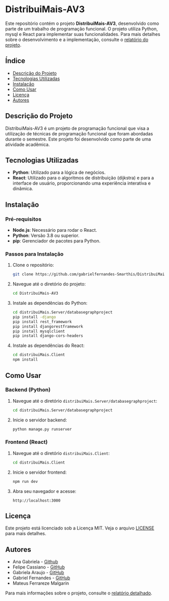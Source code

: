 # DistribuiMais-AV3

Este repositório contém o projeto **DistribuiMais-AV3**, desenvolvido como parte de um trabalho de programação funcional. O projeto utiliza Python, mysql e React para implementar suas funcionalidades. Para mais detalhes sobre o desenvolvimento e a implementação, consulte o [relatório do projeto](https://docs.google.com/document/d/15W5pSPbCUGyDaseVJZp_1pkmLIyI35EOwRFWCcr4iak/edit).

## Índice

- [Descrição do Projeto](#descrição-do-projeto)
- [Tecnologias Utilizadas](#tecnologias-utilizadas)
- [Instalação](#instalação)
- [Como Usar](#como-usar)
- [Licença](#licença)
- [Autores](#autores)

## Descrição do Projeto

DistribuiMais-AV3 é um projeto de programação funcional que visa a utilização de técnicas de programação funcional que foram abordadas durante o semestre. Este projeto foi desenvolvido como parte de uma atividade acadêmica.

## Tecnologias Utilizadas

- **Python**: Utilizado para a lógica de negócios.
- **React**: Utilizado para o algoritmos de distribuição (dijkstra) e para a interface de usuário, proporcionando uma experiência interativa e dinâmica.

## Instalação

### Pré-requisitos

- **Node.js**: Necessário para rodar o React.
- **Python**: Versão 3.8 ou superior.
- **pip**: Gerenciador de pacotes para Python.

### Passos para Instalação

1. Clone o repositório:
   ```bash
   git clone https://github.com/gabrielfernandes-Smarthis/DistribuiMais-AV3.git
   ```
2. Navegue até o diretório do projeto:
   ```bash
   cd DistribuiMais-AV3
   ```
3. Instale as dependências do Python:
   ```bash
   cd distribuiMais.Server/databasegraphproject
   pip install -django
   pip install rest_framework
   pip install djangorestframework
   pip install mysqlclient
   pip install django-cors-headers
   ```
4. Instale as dependências do React:
   ```bash
   cd distribuiMais.Client
   npm install
   ```

## Como Usar

### Backend (Python)

1. Navegue até o diretório `distribuiMais.Server/databasegraphproject`:
   ```bash
   cd distribuiMais.Server/databasegraphproject
   ```

2. Inicie o servidor backend:
   ```bash
   python manage.py runserver
   ```

### Frontend (React)

1. Navegue até o diretório `distribuiMais.Client`:
   ```bash
   cd distribuiMais.Client
   ```
2. Inicie o servidor frontend:
   ```bash
   npm run dev
   ```
3. Abra seu navegador e acesse:
   ```
   http://localhost:3000
   ```

## Licença

Este projeto está licenciado sob a Licença MIT. Veja o arquivo [LICENSE](LICENSE) para mais detalhes.

## Autores
- Ana Gabriela  - [Github](https://github.com/AnaGabrielaDev)
- Felipe Cassiano - [GitHub](https://github.com/Shinzou27)
- Gabriela Araujo - [GitHub](https://github.com/gabrielaaabreu)
- Gabriel Fernandes - [GitHub](https://github.com/gabrielfernandes-Smarthis)
- Mateus Ferrareze Malgarin

Para mais informações sobre o projeto, consulte o [relatório detalhado](https://docs.google.com/document/d/15W5pSPbCUGyDaseVJZp_1pkmLIyI35EOwRFWCcr4iak/edit).

